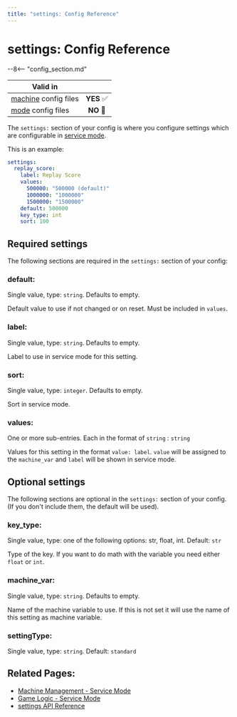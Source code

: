 ```yaml
---
title: "settings: Config Reference"
---
```


# settings: Config Reference

--8<-- "config_section.md"

| Valid in | |
|-----|:----:|
|[machine](instructions/machine_config.md) config files |**YES** :white_check_mark:|
|[mode](instructions/mode_config.md) config files|**NO** :no_entry_sign:|

The `settings:` section of your config is where you configure settings
which are configurable in
[service mode](../game_logic/service_mode.md).

This is an example:

``` yaml
settings:
  replay_score:
    label: Replay Score
    values:
      500000: "500000 (default)"
      1000000: "1000000"
      1500000: "1500000"
    default: 500000
    key_type: int
    sort: 100
```

## Required settings

The following sections are required in the `settings:` section of your
config:

### default:

Single value, type: `string`. Defaults to empty.

Default value to use if not changed or on reset. Must be included in
`values`.

### label:

Single value, type: `string`. Defaults to empty.

Label to use in service mode for this setting.

### sort:

Single value, type: `integer`. Defaults to empty.

Sort in service mode.

### values:

One or more sub-entries. Each in the format of `string` : `string`

Values for this setting in the format `value: label`. `value` will be
assigned to the `machine_var` and `label` will be shown in service mode.

## Optional settings

The following sections are optional in the `settings:` section of your
config. (If you don't include them, the default will be used).

### key_type:

Single value, type: one of the following options: str, float, int.
Default: `str`

Type of the key. If you want to do math with the variable you need
either `float` or `int`.

### machine_var:

Single value, type: `string`. Defaults to empty.

Name of the machine variable to use. If this is not set it will use the
name of this setting as machine variable.

### settingType:

Single value, type: `string`. Default: `standard`


## Related Pages:

* [Machine Management - Service Mode](../machine_management/service_mode.md)
* [Game Logic - Service Mode](../game_logic/service_mode.md)
* [settings API Reference](../code/api_reference/core/settings.md)
